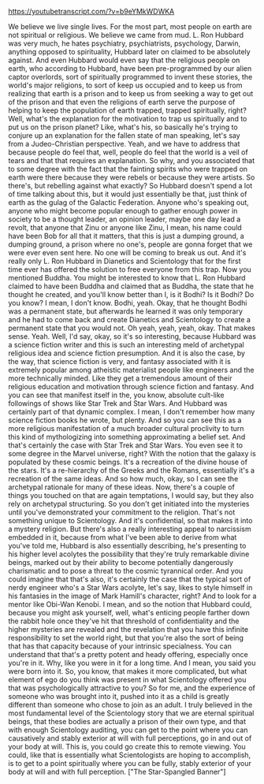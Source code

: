 https://youtubetranscript.com/?v=b9eYMkWDWKA

 We believe we live single lives. For the most part, most people on earth are not spiritual or religious. We believe we came from mud. L. Ron Hubbard was very much, he hates psychiatry, psychiatrists, psychology, Darwin, anything opposed to spirituality, Hubbard later on claimed to be absolutely against. And even Hubbard would even say that the religious people on earth, who according to Hubbard, have been pre-programmed by our alien captor overlords, sort of spiritually programmed to invent these stories, the world's major religions, to sort of keep us occupied and to keep us from realizing that earth is a prison and to keep us from seeking a way to get out of the prison and that even the religions of earth serve the purpose of helping to keep the population of earth trapped, trapped spiritually, right? Well, what's the explanation for the motivation to trap us spiritually and to put us on the prison planet? Like, what's his, so basically he's trying to conjure up an explanation for the fallen state of man speaking, let's say from a Judeo-Christian perspective. Yeah, and we have to address that because people do feel that, well, people do feel that the world is a veil of tears and that that requires an explanation. So why, and you associated that to some degree with the fact that the fainting spirits who were trapped on earth were there because they were rebels or because they were artists. So there's, but rebelling against what exactly? So Hubbard doesn't spend a lot of time talking about this, but it would just essentially be that, just think of earth as the gulag of the Galactic Federation. Anyone who's speaking out, anyone who might become popular enough to gather enough power in society to be a thought leader, an opinion leader, maybe one day lead a revolt, that anyone that Zinu or anyone like Zinu, I mean, his name could have been Bob for all that it matters, that this is just a dumping ground, a dumping ground, a prison where no one's, people are gonna forget that we were ever even sent here. No one will be coming to break us out. And it's really only L. Ron Hubbard in Dianetics and Scientology that for the first time ever has offered the solution to free everyone from this trap. Now you mentioned Buddha. You might be interested to know that L. Ron Hubbard claimed to have been Buddha and claimed that as Buddha, the state that he thought he created, and you'll know better than I, is it Bodhi? Is it Bodhi? Do you know? I mean, I don't know. Bodhi, yeah. Okay, that he thought Bodhi was a permanent state, but afterwards he learned it was only temporary and he had to come back and create Dianetics and Scientology to create a permanent state that you would not. Oh yeah, yeah, yeah, okay. That makes sense. Yeah. Well, I'd say, okay, so it's so interesting, because Hubbard was a science fiction writer and this is such an interesting meld of archetypal religious idea and science fiction presumption. And it is also the case, by the way, that science fiction is very, and fantasy associated with it is extremely popular among atheistic materialist people like engineers and the more technically minded. Like they get a tremendous amount of their religious education and motivation through science fiction and fantasy. And you can see that manifest itself in the, you know, absolute cult-like followings of shows like Star Trek and Star Wars. And Hubbard was certainly part of that dynamic complex. I mean, I don't remember how many science fiction books he wrote, but plenty. And so you can see this as a more religious manifestation of a much broader cultural proclivity to turn this kind of mythologizing into something approximating a belief set. And that's certainly the case with Star Trek and Star Wars. You even see it to some degree in the Marvel universe, right? With the notion that the galaxy is populated by these cosmic beings. It's a recreation of the divine house of the stars. It's a re-hierarchy of the Greeks and the Romans, essentially it's a recreation of the same ideas. And so how much, okay, so I can see the archetypal rationale for many of these ideas. Now, there's a couple of things you touched on that are again temptations, I would say, but they also rely on archetypal structuring. So you don't get initiated into the mysteries until you've demonstrated your commitment to the religion. That's not something unique to Scientology. And it's confidential, so that makes it into a mystery religion. But there's also a really interesting appeal to narcissism embedded in it, because from what I've been able to derive from what you've told me, Hubbard is also essentially describing, he's presenting to his higher level acolytes the possibility that they're truly remarkable divine beings, marked out by their ability to become potentially dangerously charismatic and to pose a threat to the cosmic tyrannical order. And you could imagine that that's also, it's certainly the case that the typical sort of nerdy engineer who's a Star Wars acolyte, let's say, likes to style himself in his fantasies in the image of Mark Hamill's character, right? And to look for a mentor like Obi-Wan Kenobi. I mean, and so the notion that Hubbard could, because you might ask yourself, well, what's enticing people farther down the rabbit hole once they've hit that threshold of confidentiality and the higher mysteries are revealed and the revelation that you have this infinite responsibility to set the world right, but that you're also the sort of being that has that capacity because of your intrinsic specialness. You can understand that that's a pretty potent and heady offering, especially once you're in it. Why, like you were in it for a long time. And I mean, you said you were born into it. So, you know, that makes it more complicated, but what element of ego do you think was present in what Scientology offered you that was psychologically attractive to you? So for me, and the experience of someone who was brought into it, pushed into it as a child is greatly different than someone who chose to join as an adult. I truly believed in the most fundamental level of the Scientology story that we are eternal spiritual beings, that these bodies are actually a prison of their own type, and that with enough Scientology auditing, you can get to the point where you can causatively and stably exterior at will with full perceptions, go in and out of your body at will. This is, you could go create this to remote viewing. You could, like that is essentially what Scientologists are hoping to accomplish, is to get to a point spiritually where you can be fully, stably exterior of your body at will and with full perception. ["The Star-Spangled Banner"]